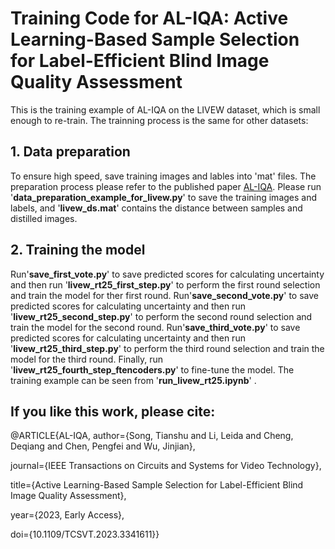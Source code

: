 # Training Code for AL-IQA: Active Learning-Based Sample Selection for Label-Efficient Blind Image Quality Assessment
This is the training example of AL-IQA on the LIVEW dataset, which is small enough to re-train. The trainning process is the same for other datasets:

## 1. Data preparation

   To ensure high speed, save training images and lables into 'mat' files. The preparation process please refer to the published paper [AL-IQA](https://ieeexplore.ieee.org/document/10355923).  Please run '**data_preparation_example_for_livew.py**' to save the training images and labels, and '**livew_ds.mat**' contains the distance between samples and distilled images.
   
## 2. Training the model

   Run'**save_first_vote.py**' to save predicted scores for calculating uncertainty and then run '**livew_rt25_first_step.py**' to perform the first round selection and train the model for ther first round.
   Run'**save_second_vote.py**' to save predicted scores for calculating uncertainty and then run '**livew_rt25_second_step.py**' to perform the second round selection and train the model for the second round.
    Run'**save_third_vote.py**' to save predicted scores for calculating uncertainty and then run '**livew_rt25_third_step.py**' to perform the third round selection and train the model for the third round.
    Finally, run '**livew_rt25_fourth_step_ftencoders.py**' to fine-tune the model.
   The training example can be seen from '**run_livew_rt25.ipynb**' .

## If you like this work, please cite:

@ARTICLE{AL-IQA,
  author={Song, Tianshu and Li, Leida and Cheng, Deqiang and Chen, Pengfei and Wu, Jinjian},
  
  journal={IEEE Transactions on Circuits and Systems for Video Technology}, 
  
  title={Active Learning-Based Sample Selection for Label-Efficient Blind Image Quality Assessment}, 
  
  year={2023, Early Access},  
  
  doi={10.1109/TCSVT.2023.3341611}}


